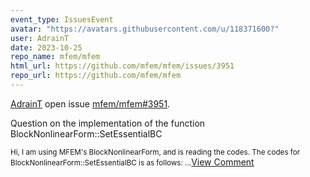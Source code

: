 ```yaml
---
event_type: IssuesEvent
avatar: "https://avatars.githubusercontent.com/u/118371600?"
user: AdrainT
date: 2023-10-25
repo_name: mfem/mfem
html_url: https://github.com/mfem/mfem/issues/3951
repo_url: https://github.com/mfem/mfem
---
```


<a href='https://github.com/AdrainT' target='_blank'>AdrainT</a> open issue <a href='https://github.com/mfem/mfem/issues/3951' target='_blank'>mfem/mfem#3951</a>.

<p>Question on the implementation of the function BlockNonlinearForm::SetEssentialBC </p><small>Hi, I am using MFEM's BlockNonlinearForm, and is reading the codes. The codes for BlockNonlinearForm::SetEssentialBC is as follows:...</small><a href='https://github.com/mfem/mfem/issues/3951' target='_blank'>View Comment</a>